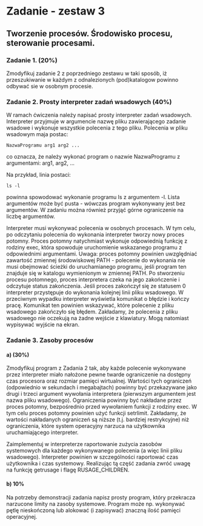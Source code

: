 # Zadanie - zestaw 3

## Tworzenie procesów. Środowisko procesu, sterowanie procesami.

### Zadanie 1. (20%)

Zmodyfikuj zadanie 2 z poprzedniego zestawu w taki sposób, iż przeszukiwanie w każdym z odnalezionych (pod)katalogow powinno odbywać sie w osobnym procesie.  

### Zadanie 2. Prosty interpreter zadań wsadowych (40%)

W ramach ćwiczenia należy napisać prosty interpreter zadań wsadowych. Interpreter przyjmuje w argumencie nazwę pliku zawierającego zadanie wsadowe i wykonuje wszystkie polecenia z tego pliku. Polecenia w pliku wsadowym maja postac:

    NazwaProgramu arg1 arg2 ...

co oznacza, że należy wykonać program o nazwie NazwaProgramu z argumentami: arg1, arg2, ...

Na przykład, linia postaci:

    ls -l

powinna spowodować wykonanie programu ls z argumentem -l. Lista argumentów może być pusta - wówczas program wykonywany jest bez argumentów. W zadaniu można również przyjąć górne ograniczenie na liczbę argumentów.

Interpreter musi wykonywać polecenia w osobnych procesach. W tym celu, po odczytaniu polecenia do wykonania interpreter tworzy nowy proces potomny. Proces potomny natychmiast wykonuje odpowiednią funkcję z rodziny exec, która spowoduje uruchomienie wskazanego programu z odpowiednimi argumentami. Uwaga: proces potomny powinien uwzględniać zawartość zmiennej środowiskowej PATH - polecenie do wykonania nie musi obejmować ścieżki do uruchamianego programu, jeśli program ten znajduje się w katalogu wymienionym w zmiennej PATH.
Po stworzeniu procesu potomnego, proces interpretera czeka na jego zakończenie i odczytuje status zakończenia. Jeśli proces zakończył się ze statusem 0 interpreter przystępuje do wykonania kolejnej linii pliku wsadowego. W przeciwnym wypadku interpreter wyświetla komunikat o błędzie i kończy pracę. Komunikat ten powinien wskazywać, które polecenie z pliku wsadowego zakończyło się błędem. Zakładamy, że polecenia z pliku wsadowego nie oczekują na żadne wejście z klawiatury. Mogą natomiast wypisywać wyjście na ekran.

### Zadanie 3. Zasoby procesów

#### a) (30%)

Zmodyfikuj program z Zadania 2 tak, aby każde polecenie wykonywane przez interpreter miało nałożone pewne twarde ograniczenie na dostępny czas procesora oraz rozmiar pamięci wirtualnej. Wartości tych ograniczeń (odpowiednio w sekundach i megabajtach) powinny być przekazywane jako drugi i trzeci argument wywołania interpretera (pierwszym argumentem jest nazwa pliku wsadowego). Ograniczenia powinny być nakładane przez proces potomny, bezpośrednio przed wywołaniem funkcji z rodziny exec. W tym celu proces potomny powinien użyć funkcji setrlimit. Zakładamy, że wartości nakładanych ograniczeń są niższe (t.j. bardziej restrykcyjne) niż ograniczenia, które system operacyjny narzuca na użytkownika uruchamiającego interpreter.

Zaimplementuj w interpreterze raportowanie zużycia zasobów systemowych dla każdego wykonywanego polecenia (a więc linii pliku wsadowego). Interpreter powinien w szczególności raportować czas użytkownika i czas systemowy. Realizując tą część zadania zwróć uwagę na funkcję getrusage i flagę RUSAGE_CHILDREN.

#### b) 10%

Na potrzeby demonstracji zadania napisz prosty program, który przekracza narzucone limity na zasoby systemowe. Program może np. wykonywać  pętlę nieskończoną lub alokować (i zapisywać) znaczną ilość pamięci operacyjnej.